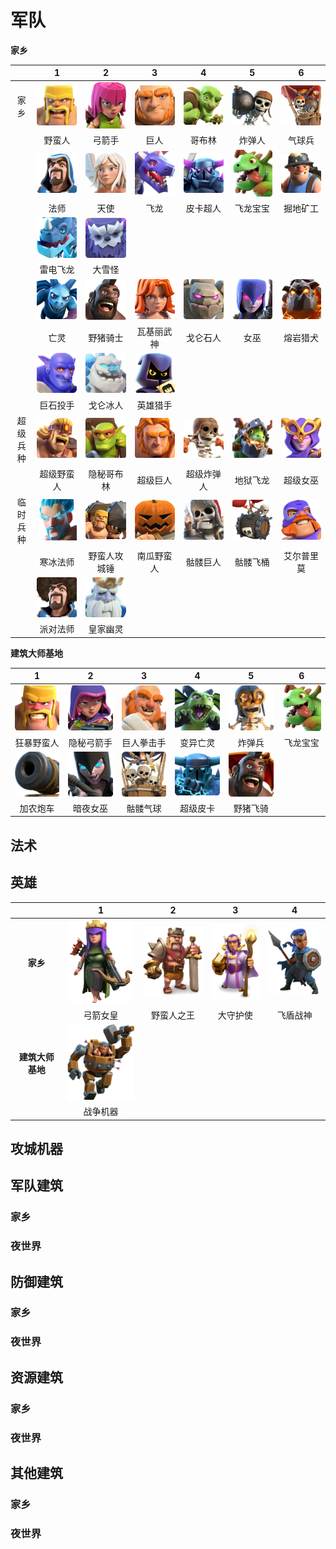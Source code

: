 # 军队

**家乡**

|| 1 | 2 | 3 | 4 | 5 | 6 |
|:-:|:-:|:-:|:-:|:-:|:-:|:-:|
|家乡|[![野蛮人](/wiki/res/Troops/HomeVillage/Barbarian/icon.png "野蛮人")](/wiki/Troops/HomeVillage/Barbarian.md)|[![弓箭手](/wiki/res/Troops/HomeVillage/Archer/icon.png "弓箭手")](/wiki/Troops/HomeVillage/Archer.md)|[![巨人](/wiki/res/Troops/HomeVillage/Giant/icon.png "巨人")](/wiki/Troops/HomeVillage/Giant.md)|[![哥布林](/wiki/res/Troops/HomeVillage/Goblin/icon.png "哥布林")](/wiki/Troops/HomeVillage/Goblin.md)|[![炸弹人](/wiki/res/Troops/HomeVillage/WallBreaker/icon.png "炸弹人")](/wiki/Troops/HomeVillage/WallBreaker.md)|[![气球兵](/wiki/res/Troops/HomeVillage/Balloon/icon.png "气球兵")](/wiki/Troops/HomeVillage/Balloon.md)|
||野蛮人|弓箭手|巨人|哥布林|炸弹人|气球兵|
||[![法师](/wiki/res/Troops/HomeVillage/Wizard/icon.png "法师")](/wiki/Troops/HomeVillage/Wizard.md)|[![天使](/wiki/res/Troops/HomeVillage/Healer/icon.png "天使")](/wiki/Troops/HomeVillage/Healer.md)|[![飞龙](/wiki/res/Troops/HomeVillage/Dragon/icon.png "飞龙")](/wiki/Troops/HomeVillage/Dragon.md)|[![皮卡超人](/wiki/res/Troops/HomeVillage/PEKKA/icon.png "皮卡超人")](/wiki/Troops/HomeVillage/PEKKA.md)|[![飞龙宝宝](/wiki/res/Troops/HomeVillage/BabyDragon/icon.png "飞龙宝宝")](/wiki/Troops/HomeVillage/BabyDragon.md)|[![掘地矿工](/wiki/res/Troops/HomeVillage/Miner/icon.png "掘地矿工")](/wiki/Troops/HomeVillage/Miner.md)|
||法师|天使|飞龙|皮卡超人|飞龙宝宝|掘地矿工|
||[![雷电飞龙](/wiki/res/Troops/HomeVillage/ElectroDragon/icon.png "雷电飞龙")](/wiki/Troops/HomeVillage/ElectroDragon.md)|[![大雪怪](/wiki/res/Troops/HomeVillage/Yeti/icon.png "大雪怪")](/wiki/Troops/HomeVillage/Yeti.md)|
||雷电飞龙|大雪怪|
||[![亡灵](/wiki/res/Troops/HomeVillage/Gargoyle/icon.png "亡灵")](/wiki/Troops/HomeVillage/Gargoyle.md)|[![野猪骑士](/wiki/res/Troops/HomeVillage/BoarRider/icon.png "野猪骑士")](/wiki/Troops/HomeVillage/BoarRider.md)|[![瓦基丽武神](/wiki/res/Troops/HomeVillage/Valkyrie/icon.png "瓦基丽武神")](/wiki/Troops/HomeVillage/Valkyrie.md)|[![戈仑石人](/wiki/res/Troops/HomeVillage/Golem/icon.png "戈仑石人")](/wiki/Troops/HomeVillage/Golem.md)|[![女巫](/wiki/res/Troops/HomeVillage/Witch/icon.png "女巫")](/wiki/Troops/HomeVillage/Witch.md)|[![熔岩猎犬](/wiki/res/Troops/HomeVillage/LavaHound/icon.png "熔岩猎犬")](/wiki/Troops/HomeVillage/LavaHound.md)|
||亡灵|野猪骑士|瓦基丽武神|戈仑石人|女巫|熔岩猎犬|
||[![巨石投手](/wiki/res/Troops/HomeVillage/Bowler/icon.png "巨石投手")](/wiki/Troops/HomeVillage/Bowler.md)|[![戈仑冰人](/wiki/res/Troops/HomeVillage/IceGolem/icon.png "戈仑冰人")](/wiki/Troops/HomeVillage/IceGolem.md)|[![英雄猎手](/wiki/res/Troops/HomeVillage/Headhunter/icon.png "英雄猎手")](/wiki/Troops/HomeVillage/Headhunter.md)|
||巨石投手|戈仑冰人|英雄猎手|
|超级兵种|[![超级野蛮人](/wiki/res/Troops/HomeVillage/SuperBarbarian/icon.png "超级野蛮人")](/wiki/Troops/HomeVillage/SuperBarbarian.md)|[![隐秘哥布林](/wiki/res/Troops/HomeVillage/SneakyGoblin/icon.png "隐秘哥布林")](/wiki/Troops/HomeVillage/SneakyGoblin.md)|[![超级巨人](/wiki/res/Troops/HomeVillage/SuperGiant/icon.png "超级巨人")](/wiki/Troops/HomeVillage/SuperGiant.md)|[![超级炸弹人](/wiki/res/Troops/HomeVillage/SuperWallBreaker/icon.png "超级炸弹人")](/wiki/Troops/HomeVillage/SuperWallBreaker.md)|[![地狱飞龙](/wiki/res/Troops/HomeVillage/InfernoDragon/icon.png "地狱飞龙")](/wiki/Troops/HomeVillage/InfernoDragon.md)|[![超级女巫](/wiki/res/Troops/HomeVillage/SuperWitch/icon.png "超级女巫")](/wiki/Troops/HomeVillage/SuperWitch.md)|
||超级野蛮人|隐秘哥布林|超级巨人|超级炸弹人|地狱飞龙|超级女巫|
|临时兵种|[![寒冰法师](/wiki/res/Troops/HomeVillage/IceWizard/icon.png "寒冰法师")](/wiki/Troops/HomeVillage/IceWizard.md)|[![野蛮人攻城锤](/wiki/res/Troops/HomeVillage/BattleRam/icon.png "野蛮人攻城锤")](/wiki/Troops/HomeVillage/BattleRam.md)|[![南瓜野蛮人](/wiki/res/Troops/HomeVillage/PumpkinBarbarian/icon.png "南瓜野蛮人")](/wiki/Troops/HomeVillage/PumpkinBarbarian.md)|[![骷髅巨人](/wiki/res/Troops/HomeVillage/GiantSkeleton/icon.png "骷髅巨人")](/wiki/Troops/HomeVillage/GiantSkeleton.md)|[![骷髅飞桶](/wiki/res/Troops/HomeVillage/SkeletonBarrel/icon.png "骷髅飞桶")](/wiki/Troops/HomeVillage/SkeletonBarrel.md)|[![艾尔普里莫](/wiki/res/Troops/HomeVillage/ElPrimo/icon.png "艾尔普里莫")](/wiki/Troops/HomeVillage/ElPrimo.md)|
||寒冰法师|野蛮人攻城锤|南瓜野蛮人|骷髅巨人|骷髅飞桶|艾尔普里莫|
||[![派对法师](/wiki/res/Troops/HomeVillage/PartyWizard/icon.png "派对法师")](/wiki/Troops/HomeVillage/PartyWizard.md)|[![皇家幽灵](/wiki/res/Troops/HomeVillage/RoyalGhost/icon.png "皇家幽灵")](/wiki/Troops/HomeVillage/RoyalGhost.md)|
||派对法师|皇家幽灵|

**建筑大师基地**

| 1 | 2 | 3 | 4 | 5 | 6 |
|:-:|:-:|:-:|:-:|:-:|:-:|
|[![狂暴野蛮人](/wiki/res/Troops/BuilderBase/RagedBarbarian/icon.png "狂暴野蛮人")](/wiki/Troops/BuilderBase/RagedBarbarian.md)|[![隐秘弓箭手](/wiki/res/Troops/BuilderBase/SneakyArcher/icon.png "隐秘弓箭手")](/wiki/Troops/BuilderBase/SneakyArcher.md)|[![巨人拳击手](/wiki/res/Troops/BuilderBase/BoxerGiant/icon.png "巨人拳击手")](/wiki/Troops/BuilderBase/BoxerGiant.md)|[![变异亡灵](/wiki/res/Troops/BuilderBase/BetaMinion/icon.png "变异亡灵")](/wiki/Troops/BuilderBase/BetaMinion.md)|[![炸弹兵](/wiki/res/Troops/BuilderBase/Bomber/icon.png "炸弹兵")](/wiki/Troops/BuilderBase/Bomber.md)|[![飞龙宝宝](/wiki/res/Troops/BuilderBase/BabyDragon/icon.png "飞龙宝宝")](/wiki/Troops/BuilderBase/BabyDragon.md)|
|狂暴野蛮人|隐秘弓箭手|巨人拳击手|变异亡灵|炸弹兵|飞龙宝宝|
|[![加农炮车](/wiki/res/Troops/BuilderBase/CannonCart/icon.png "加农炮车")](/wiki/Troops/BuilderBase/CannonCart.md)|    [![暗夜女巫](/wiki/res/Troops/BuilderBase/NightWitch/icon.png "暗夜女巫")](/wiki/Troops/BuilderBase/NightWitch.md)|    [![骷髅气球](/wiki/res/Troops/BuilderBase/DropShip/icon.png "骷髅气球")](/wiki/Troops/BuilderBase/DropShip.md)|    [![超级皮卡](/wiki/res/Troops/BuilderBase/SuperPEKKA/icon.png "超级皮卡")](/wiki/Troops/BuilderBase/SuperPEKKA.md)|   [![野猪飞骑](/wiki/res/Troops/BuilderBase/HogGlider/icon.png "野猪飞骑")](/wiki/Troops/BuilderBase/HogGlider.md)|
|加农炮车|暗夜女巫|骷髅气球|超级皮卡|野猪飞骑|


## 法术

## 英雄

|| 1 | 2 | 3 | 4 |
|:-:|:-:|:-:|:-:|:-:|
|**家乡**|[![弓箭女皇](/wiki/res/Heroes/ArcherQueen/icon.png "弓箭女皇")](/wiki/Heroes/ArcherQueen.md)|    [![野蛮人之王](/wiki/res/Heroes/BarbarianKing/icon.png "野蛮人之王")](/wiki/Heroes/BarbarianKing.md)| [![大守护使](/wiki/res/Heroes/GrandWarden/icon.png "大守护使")](/wiki/Heroes/GrandWarden.md)|   [![飞盾战神](/wiki/res/Heroes/RoyalChampion/icon.png "飞盾战神")](/wiki/Heroes/RoyalChampion.md)
||弓箭女皇|野蛮人之王|大守护使|飞盾战神|
|**建筑大师基地**|[![战争机器](/wiki/res/Heroes/BattleMachine/icon.png "战争机器")](/wiki/Heroes/BattleMachine.md)|
||战争机器|



## 攻城机器

## 军队建筑

### 家乡

### 夜世界

## 防御建筑

### 家乡

### 夜世界

## 资源建筑

### 家乡

### 夜世界

## 其他建筑

### 家乡

### 夜世界